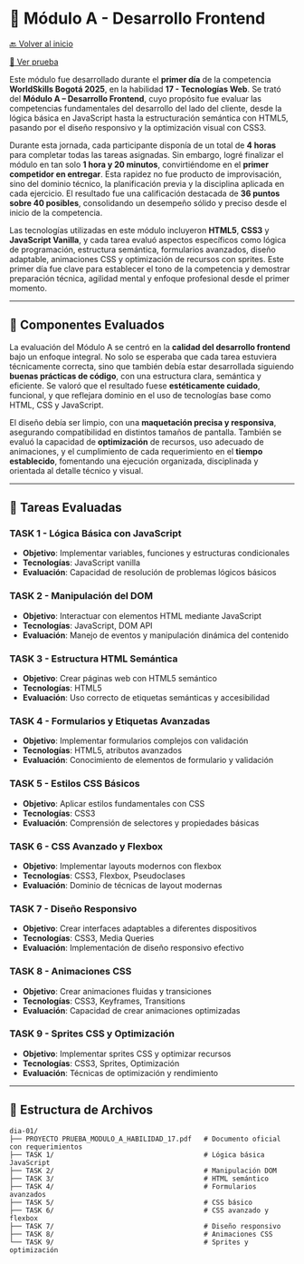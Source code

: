 # 🎯 Módulo A - Desarrollo Frontend

[🔙 Volver al inicio](../README.md)

[📄 Ver prueba](./PROYECTO%20PRUEBA_MODULO_A_HABILIDAD_17.pdf)

Este módulo fue desarrollado durante el **primer día** de la competencia **WorldSkills Bogotá 2025**, en la habilidad **17 - Tecnologías Web**. Se trató del **Módulo A – Desarrollo Frontend**, cuyo propósito fue evaluar las competencias fundamentales del desarrollo del lado del cliente, desde la lógica básica en JavaScript hasta la estructuración semántica con HTML5, pasando por el diseño responsivo y la optimización visual con CSS3.

Durante esta jornada, cada participante disponía de un total de **4 horas** para completar todas las tareas asignadas. Sin embargo, logré finalizar el módulo en tan solo **1 hora y 20 minutos**, convirtiéndome en el **primer competidor en entregar**. Esta rapidez no fue producto de improvisación, sino del dominio técnico, la planificación previa y la disciplina aplicada en cada ejercicio. El resultado fue una calificación destacada de **36 puntos sobre 40 posibles**, consolidando un desempeño sólido y preciso desde el inicio de la competencia.

Las tecnologías utilizadas en este módulo incluyeron **HTML5**, **CSS3** y **JavaScript Vanilla**, y cada tarea evaluó aspectos específicos como lógica de programación, estructura semántica, formularios avanzados, diseño adaptable, animaciones CSS y optimización de recursos con sprites. Este primer día fue clave para establecer el tono de la competencia y demostrar preparación técnica, agilidad mental y enfoque profesional desde el primer momento.

---

## 🎯 Componentes Evaluados

La evaluación del Módulo A se centró en la **calidad del desarrollo frontend** bajo un enfoque integral. No solo se esperaba que cada tarea estuviera técnicamente correcta, sino que también debía estar desarrollada siguiendo **buenas prácticas de código**, con una estructura clara, semántica y eficiente. Se valoró que el resultado fuese **estéticamente cuidado**, funcional, y que reflejara dominio en el uso de tecnologías base como HTML, CSS y JavaScript.

El diseño debía ser limpio, con una **maquetación precisa y responsiva**, asegurando compatibilidad en distintos tamaños de pantalla. También se evaluó la capacidad de **optimización** de recursos, uso adecuado de animaciones, y el cumplimiento de cada requerimiento en el **tiempo establecido**, fomentando una ejecución organizada, disciplinada y orientada al detalle técnico y visual.

---

## 🎯 Tareas Evaluadas

### TASK 1 - Lógica Básica con JavaScript

-   **Objetivo**: Implementar variables, funciones y estructuras condicionales
-   **Tecnologías**: JavaScript vanilla
-   **Evaluación**: Capacidad de resolución de problemas lógicos básicos

### TASK 2 - Manipulación del DOM

-   **Objetivo**: Interactuar con elementos HTML mediante JavaScript
-   **Tecnologías**: JavaScript, DOM API
-   **Evaluación**: Manejo de eventos y manipulación dinámica del contenido

### TASK 3 - Estructura HTML Semántica

-   **Objetivo**: Crear páginas web con HTML5 semántico
-   **Tecnologías**: HTML5
-   **Evaluación**: Uso correcto de etiquetas semánticas y accesibilidad

### TASK 4 - Formularios y Etiquetas Avanzadas

-   **Objetivo**: Implementar formularios complejos con validación
-   **Tecnologías**: HTML5, atributos avanzados
-   **Evaluación**: Conocimiento de elementos de formulario y validación

### TASK 5 - Estilos CSS Básicos

-   **Objetivo**: Aplicar estilos fundamentales con CSS
-   **Tecnologías**: CSS3
-   **Evaluación**: Comprensión de selectores y propiedades básicas

### TASK 6 - CSS Avanzado y Flexbox

-   **Objetivo**: Implementar layouts modernos con flexbox
-   **Tecnologías**: CSS3, Flexbox, Pseudoclases
-   **Evaluación**: Dominio de técnicas de layout modernas

### TASK 7 - Diseño Responsivo

-   **Objetivo**: Crear interfaces adaptables a diferentes dispositivos
-   **Tecnologías**: CSS3, Media Queries
-   **Evaluación**: Implementación de diseño responsivo efectivo

### TASK 8 - Animaciones CSS

-   **Objetivo**: Crear animaciones fluidas y transiciones
-   **Tecnologías**: CSS3, Keyframes, Transitions
-   **Evaluación**: Capacidad de crear animaciones optimizadas

### TASK 9 - Sprites CSS y Optimización

-   **Objetivo**: Implementar sprites CSS y optimizar recursos
-   **Tecnologías**: CSS3, Sprites, Optimización
-   **Evaluación**: Técnicas de optimización y rendimiento

---

## 📁 Estructura de Archivos

```
dia-01/
├── PROYECTO PRUEBA_MODULO_A_HABILIDAD_17.pdf   # Documento oficial con requerimientos
├── TASK 1/                                     # Lógica básica JavaScript
├── TASK 2/                                     # Manipulación DOM
├── TASK 3/                                     # HTML semántico
├── TASK 4/                                     # Formularios avanzados
├── TASK 5/                                     # CSS básico
├── TASK 6/                                     # CSS avanzado y flexbox
├── TASK 7/                                     # Diseño responsivo
├── TASK 8/                                     # Animaciones CSS
└── TASK 9/                                     # Sprites y optimización
```
